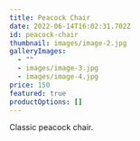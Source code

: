 ```yaml
---
title: Peacock Chair
date: 2022-06-14T16:02:31.702Z
id: peacock-chair
thumbnail: images/image-2.jpg
galleryImages:
  - ""
  - images/image-3.jpg
  - images/image-4.jpg
price: 150
featured: true
productOptions: []
---
```

Classic peacock chair.